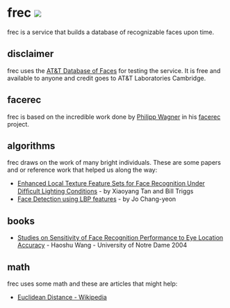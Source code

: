 frec [<img src="https://secure.travis-ci.org/heynemann/frec.png?branch=master">](http://travis-ci.org/heynemann/frec)
====================================================================================

frec is a service that builds a database of recognizable faces upon time.

disclaimer
----------

frec uses the [AT&T Database of
Faces](http://www.cl.cam.ac.uk/research/dtg/attarchive/facedatabase.html) for
testing the service. It is free and available to anyone and credit goes to AT&T
Laboratories Cambridge.

facerec
-------

frec is based on the incredible work done by [Philipp
Wagner](https://github.com/bytefish) in his
[facerec](https://github.com/bytefish/facerec) project.

algorithms
----------

frec draws on the work of many bright individuals. These are some papers and or
reference work that helped us along the way:

* [Enhanced Local Texture Feature Sets for Face Recognition Under Difﬁcult Lighting Conditions](http://lear.inrialpes.fr/pubs/2007/TT07/Tan-amfg07a.pdf) - by Xiaoyang Tan and Bill Triggs
* [Face Detection using LBP features](http://cs229.stanford.edu/proj2008/Jo-FaceDetectionUsingLBPfeatures.pdf) - by Jo Chang-yeon

books
-----

* [Studies on Sensitivity of Face Recognition Performance to Eye Location Accuracy](http://books.google.com.br/books/about/Studies_on_Sensitivity_of_Face_Recogniti.html?id=wZpQNwAACAAJ&redir_esc=y) - Haoshu Wang - University of Notre Dame 2004

math
----

frec uses some math and these are articles that might help:

* [Euclidean Distance - Wikipedia](http://en.wikipedia.org/wiki/Euclidean_distance)
